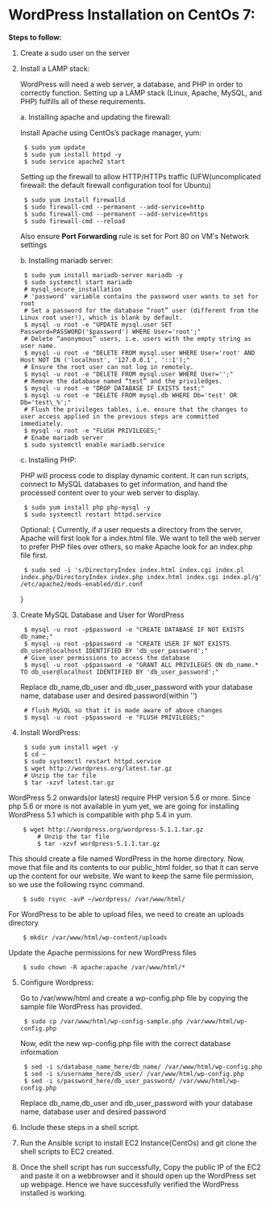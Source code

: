 # WordPress Installation on CentOs 7:

**Steps to follow:**
1. Create a sudo user on the server
2. Install a LAMP stack:

	WordPress will need a web server, a database, and PHP in order to correctly function.
    Setting up a LAMP stack (Linux, Apache, MySQL, and PHP) fulfills all of these 	requirements.
    
    a. Installing apache and updating the firewall:
    
    Install Apache using CentOs’s package manager, yum:
    
		$ sudo yum update
		$ sudo yum install httpd -y
        $ sudo service apache2 start
        
    Setting up the firewall to allow HTTP/HTTPs traffic (UFW(uncomplicated firewall: the default firewall configuration tool for Ubuntu) 
    
    	$ sudo yum install firewalld 
        $ sudo firewall-cmd --permanent --add-service=http
        $ sudo firewall-cmd --permanent --add-service=https
        $ sudo firewall-cmd --reload
        
    Also ensure **Port Forwarding** rule is set for Port 80 on VM's Network settings 
        
   b. Installing mariadb server:
   		
        $ sudo yum install mariadb-server mariadb -y
  		$ sudo systemctl start mariadb
  		# mysql_secure_installation
        # 'password' variable contains the password user wants to set for root
        # Set a password for the database “root” user (different from the Linux root user!), which is blank by default.
  		$ mysql -u root -e "UPDATE mysql.user SET Password=PASSWORD('$password') WHERE User='root';"
  		# Delete “anonymous” users, i.e. users with the empty string as user name.
        $ mysql -u root -e "DELETE FROM mysql.user WHERE User='root' AND Host NOT IN ('localhost', '127.0.0.1', '::1');"
  		# Ensure the root user can not log in remotely.
        $ mysql -u root -e "DELETE FROM mysql.user WHERE User='';"
  		# Remove the database named “test” and the priviledges.
  		$ mysql -u root -e "DROP DATABASE IF EXISTS test;"
  		$ mysql -u root -e "DELETE FROM mysql.db WHERE Db='test' OR Db='test\_%';"
  		# Flush the privileges tables, i.e. ensure that the changes to user access applied in the previous steps are committed immediately.
  		$ mysql -u root -e "FLUSH PRIVILEGES;"
  		# Enabe mariadb server
        $ sudo systemctl enable mariadb.service
   
   c. Installing PHP:
   
   PHP will process code to display dynamic content. It can run scripts, connect to MySQL databases to get information, and hand the processed content over to your web server to display.
   
   		$ sudo yum install php php-mysql -y
        $ sudo systemctl restart httpd.service
   
	Optional: { Currently, if a user requests a directory from the server, Apache will first look for a index.html file. We want to tell the web server to prefer PHP files over others, so make Apache look for an index.php file first.
   
   		$ sudo sed -i 's/DirectoryIndex index.html index.cgi index.pl index.php/DirectoryIndex index.php index.html index.cgi index.pl/g' /etc/apache2/mods-enabled/dir.conf
	}     
    
3. Create MySQL Database and User for WordPress
		
    	$ mysql -u root -p$password -e "CREATE DATABASE IF NOT EXISTS db_name;"
  		$ mysql -u root -p$password -e "CREATE USER IF NOT EXISTS db_user@localhost IDENTIFIED BY 'db_user_password';"
  		# Give user permissions to access the database
        $ mysql -u root -p$password -e "GRANT ALL PRIVILEGES ON db_name.* TO db_user@localhost IDENTIFIED BY 'db_user_password';"
	Replace db_name,db_user and db_user_password with your database name, database user and desired password(within '')
    
  		# flush MySQL so that it is made aware of above changes
        $ mysql -u root -p$password -e "FLUSH PRIVILEGES;"

4. Install WordPress:

		$ sudo yum install wget -y
        $ cd ~
        $ sudo systemctl restart httpd.service
        $ wget http://wordpress.org/latest.tar.gz
        # Unzip the tar file
        $ tar -xzvf latest.tar.gz
	
WordPress 5.2 onwards(or latest) require PHP version 5.6 or more. Since php 5.6 or more is not available in yum yet, we are going for installing WordPress 5.1 which is compatible with php 5.4 in yum.

		$ wget http://wordpress.org/wordpress-5.1.1.tar.gz
        	# Unzip the tar file
        	$ tar -xzvf wordpress-5.1.1.tar.gz
	
          
   This should create a file named WordPress in the home directory. Now, move that file and its contents to our public_html folder, so that it can serve up the content for our website. We want to keep the same file permission, so we use the following rsync command. 
   
   		$ sudo rsync -avP ~/wordpress/ /var/www/html/
   
   For WordPress to be able to upload files, we need to create an uploads directory
   
   		$ mkdir /var/www/html/wp-content/uploads
        
   Update the Apache permissions for new WordPress files 
   
   		$ sudo chown -R apache:apache /var/www/html/*
        
5. Configure Wordpress:
   
   Go to /var/www/html and create a wp-config.php file by copying the sample file WordPress has provided.
   
   		$ sudo cp /var/www/html/wp-config-sample.php /var/www/html/wp-config.php
        
   Now, edit the new wp-config.php file with the correct database information
   
   		$ sed -i s/database_name_here/db_name/ /var/www/html/wp-config.php
  		$ sed -i s/username_here/db_user/ /var/www/html/wp-config.php
  		$ sed -i s/password_here/db_user_password/ /var/www/html/wp-config.php
        
	Replace db_name,db_user and db_user_password with your database name, database user and desired password
    
6. Include these steps in a shell script.
    
7. Run the Ansible script to install EC2 Instance(CentOs) and git clone the shell scripts to EC2 created.

8. Once the shell script has run successfully, Copy the public IP of the EC2 and paste it on a webbrowser and it should open up the WordPress set up webpage. Hence we have successfully verified the WordPress installed is working.   
	

 
